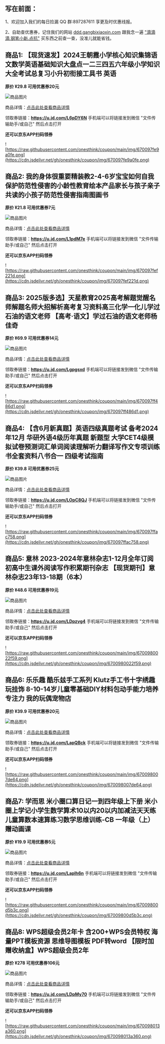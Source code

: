 ## 写在前面：

1、欢迎加入我们的每日捡漏 QQ 群:897287611 享更及时优惠线报。

2、自助查优惠券，记住我们的网站 [ddd.gangbixiaoxin.com](https://ddd.gangbixiaoxin.com) 跟我念一遍 ["滴滴滴.钢笔小新.点抗"](https://ddd.gangbixiaoxin.com) 买东西之前查一查，没准儿就能省钱。

## 商品1: 【现货速发】2024王朝霞小学核心知识集锦语文数学英语基础知识大盘点一二三四五六年级小学知识大全考试总复习小升初衔接工具书 英语

**原价 ¥29.8 可用优惠券20元**

![商品图片](http://img14.360buyimg.com/n1/jfs/t1/231005/36/18017/167136/664aec72F187c1bc0/4f23f94c0f41fc7f.jpg)

商品详情：[点击此处查看商品详情](https://union-click.jd.com/jdc?e=1003156031&amp;p=JF8BAdkJK1olXwIAUF9dCEsWCl8IGloTWA8FVlpeC04WBF9MRANLAjZbERscSkAJHTRQRA1CCVkdDwtCWhVLHTdNTwcKBENeCVAfUg8bd2t4RhJGCVtZVAIdcTFEYgRyRjpFA1BYOlw8eAsTcTZwXgx-GgQAJhckdlxXDxtxaz5hFHFeI1whbjxOVi98cjNNOWVyEikvUht1SgtOexBlOGFbKBcqUEpwYSZOWyx3B29gVTYbfjJzUBtsaAxhJG5lLS0UVD1uVQpzfCcTOE5hIjkCViNFZRNtbDhAGmUAKDskayxXdDd8cjtmDwF0NiUkcT9kXQ8KZwt1BFNDIycLait1YCh8cgFwKXV1FioCdC1sY3sKbk8XKDZ7DB5cDjtDQQ1AHB9WNH8HAC0kVB9nD2M4GmsWXAYFXVhaDkISM18IG2tUMwUCVlhcAHsWM28OGFIUVQUCUV9fCEknA2cPK4y45dOI5YvVsZ-Ji7ixvI6c4dKc3G5tOEgnA24JGVsRWgcAVG5tCEgnAF9WdVpGWwVWVVdbZhcXRDZfUlIVMw4BXFhbCEwQM20JGlkXbTYyIFotVQJEVzJTGwdVJHxRNTUnVSpHXTlSdVl0LUYGJgclTRx8RG0KaRJsIzYCZA)

领取券链接：**https://u.jd.com/L6pDY6N** 手机端可以将链接发到微信 "文件传输助手/或自己" 然后点击打开

**还可以京东APP扫码领券**

![https://raw.githubusercontent.com/onesthink/coupon/main/img/670097fe9a0fe.png](https://cdn.jsdelivr.net/gh/onesthink/coupon/img/670097fe9a0fe.png)

## 商品2: 我的身体很重要精装教2-4-6岁宝宝如何自我保护防范性侵害的小龄性教育绘本产品家长与孩子亲子共读的小孩子防范性侵害指南图画书

**原价 ¥21.8 可用优惠券7元**

![商品图片](http://img14.360buyimg.com/n1/jfs/t1/122022/20/35893/104886/6500284fF800e2915/ff9f95aad36cada3.jpg)

商品详情：[点击此处查看商品详情](https://union-click.jd.com/jdc?e=1003156031&amp;p=JF8BAdkJK1olXwIAUFZeC0oVBF8IGlocXgABVlxbD0wWBl9MRANLAjZbERscSkAJHTRQRA1CCVkdDwtCWhVLHTdNTwcKBENeCVAfUg8bQmdLRAdhNgJxPy4EUDtRRmpcfyd2HAVpOlwJSz8fZWt2HyZDKAdqCQc5blxXDxtxaz5sLlNDIFwhaD9efDF8cjtNOWVmEikvUi51Sh9ObABlPWFbLBcqQEpyYSZ4WztdB2RgVS4bfxN8cQxBaAxhJG5mIwc6SzxuVQ9zfCcTOE5hIjkCViNFZRB_eDhAA2ZKKD0qaysSYx1gci9hPkNiLS4-cT90XRtxez91PmFcIychbSt1YCh8YglyKk9lESo0Ui9sY3sKbk8XKDYGNxk-aDRIBQ9gGFNnLV9UNSE0Dh93D2M4GmsWXAYFXVhaDkISM18IG2tUMwYEUV1YCXsWM28OGFIUVQUCUV1bDUgnA2cPK4y45dOI5YvVsZ-Ji7ixvI6c4dKc3G5tOEgnA24JGVsRWgcAVG5tCEgnAF9WdVpGWw4BAQ5aZhcXRDZfUFlPMw4BXFxYDUgeM20JGlkXbTYyFVYeVxdjaGt7cCtMBXZEEVsJbDd0QmxjdVlBHnIKMlojDDZBdm5gRgJxOzYCZA)

领取券链接：**https://u.jd.com/L1pdM7e** 手机端可以将链接发到微信 "文件传输助手/或自己" 然后点击打开

**还可以京东APP扫码领券**

![https://raw.githubusercontent.com/onesthink/coupon/main/img/670097fef221d.png](https://cdn.jsdelivr.net/gh/onesthink/coupon/img/670097fef221d.png)

## 商品3: 2025版多选】天星教育2025高考解题觉醒名师解题名师大招解析高考复习资料高三化学一化儿学过石油的语文老师 【高考·语文】学过石油的语文老师杨佳奇

**原价 ¥69.9 可用优惠券14元**

![商品图片](http://img14.360buyimg.com/n1/jfs/t1/202757/7/32774/158765/65ead9b8F585b68c0/f840520765122c80.jpg)

商品详情：[点击此处查看商品详情](https://union-click.jd.com/jdc?e=1003156031&amp;p=JF8BAdgJK1olXQYCV1dcDE0WBV8IGlodWgYEVlxeAU4SC19MRANLAjZbERscSkAJHTRQRA1CCVkdDwtCWhVLHTdNTwcKBENeCVAfUg8bVQltUzwVNWNEByMWVy5AAW4BXSFpWFVhOlwVTAJxahdBRlpUC3RDCDU_TlxXDxtxaz5sPnlFIwEhaDxOAy9_cgFNOWViEik_VT11SgdObT5lOmFYPBcqaktgYW5aWztNAHBgHS4bf0lsdQ98cAxhJG5lIAciSTwVUQlzfCcTOE5hIjkCViNFZRB-bz9HVGVrND49UT8SYCdsci9hLQ5iJiI5fxJsRxh6bzh1B2VBNCcpbzxfYCh8cglFKV9XEypfXihsY3sKbk8XKDYGLy0aVyt8Sg9jHCdmG0JZMwcBThlRD2M4GmsWXAYFXVhaDkISM18IG2tUMw8BU15bOEonA2kLElodXgYHUVlaD3sXC2g4zPatiIyzgdbk3NWf1NavztKpiZiKZG5tC3sXAm4KG18SXAQCZG5dC3sUMzFmGggSWA8CV1kzVEtQWjkJRl17VQQAVlZaCkknAW4JGVklbTZUMjsVb0t_ZilbZhBKOFEAVVcbcjcSUAxmGRNRFGBrLBcACQpBcS5UcDlTbQYy)

领取券链接：**https://u.jd.com/Lgpgsxd** 手机端可以将链接发到微信 "文件传输助手/或自己" 然后点击打开

**还可以京东APP扫码领券**

![https://raw.githubusercontent.com/onesthink/coupon/main/img/670097ff486d1.png](https://cdn.jsdelivr.net/gh/onesthink/coupon/img/670097ff486d1.png)

## 商品4: 【含6月新真题】英语四级真题考试 备考2024年12月 华研外语4级历年真题 新题型 大学CET4级模拟试卷预测词汇单词阅读理解听力翻译写作文专项训练书全套资料八书合一 四级考试指南

**原价 ¥39.8 可用优惠券25元**

![商品图片](http://img14.360buyimg.com/n1/jfs/t1/243469/25/13174/146532/66851ac1F3d0efc25/ea844fc9c0cb394a.jpg)

商品详情：[点击此处查看商品详情](https://union-click.jd.com/jdc?e=1003156031&amp;p=JF8BAdQJK1olXwQAVV9fDU0QAF8IG1oWXgQBXVZcCXtTXDdWRGtMGENDFlVDFhBPXDlfTwQKBlMdBgABFhNSVzMXQh5JAAhADhpRSUNUXDN8cF9mNnZcNyEmShBDZy1-bQATMwRWFypVbk9pBxIIGxtOAgZxMkkdBD9udwp_Qg5QKQRUBCkubxxwcQR3bAFTWmNdIyEpfy8SZyd_ZyJxCwNnCwM0fBFRBApXRiRhLm1cNzw1UDx0fC58GQ1FJHVlFyYoYz11WRsOfxIdAFNyPFcrejNEdyZ8D1hiKVlUNCkECAtjYQ9teAF2H3JwMy0paw0edQZofSJmIQ50MCo_fzheRxlhSTliBHlDLC5JCj4DARo4SyITC0FGVTw_cVF-BRp4cA9sBGVlJFJROEonAG4IHFITWgALUW5tCEsnQgEPGl0TWQMyVW5dDkgeAmcLG14TXQIFZF5VD3vArtfdkerA1b_WytaKsezCitPchdMlbTYBZF5cCUkXB2gJGVslbQYBZF1tViUWUGkKG14SWmheVBkEXkhPVAEAGVgUXwAFUW5fCUoVAV84KxodHlleIDVZeyBnXQx3YBlOCWJAIigGDiUVVyx8Ez0RIwJ_VF4dUxQXcAk4G2s)

领取券链接：**https://u.jd.com/LOpC8QJ** 手机端可以将链接发到微信 "文件传输助手/或自己" 然后点击打开

**还可以京东APP扫码领券**

![https://raw.githubusercontent.com/onesthink/coupon/main/img/670097ffac758.png](https://cdn.jsdelivr.net/gh/onesthink/coupon/img/670097ffac758.png)

## 商品5: 意林 2023-2024年意林杂志1-12月全年订阅初高中生课外阅读写作积累期刊杂志 【现货期刊】意林杂志23年13-18期（6本）

**原价 ¥48.6 可用优惠券19元**

![商品图片](http://img14.360buyimg.com/n1/jfs/t1/237724/36/25268/132896/66e29944Fae8e314d/26abdd6db47bb00d.jpg)

商品详情：[点击此处查看商品详情](https://union-click.jd.com/jdc?e=1003156031&amp;p=JF8BAdMJK1olXwIAU1pUDEgUAV8IGlsVWgICXV5VD04WBl9MRANLAjZbERscSkAJHTRQRA1CCVkdDwtCWhVLHTdNTwcKBENeCVAfUg8bAAdxcxt-KQ8GCC0eVhxLUTdbSC5WO3tcOlwOVyh_Zy57ejxdHWVBNScrD1xXDxtxazliPnlBICcLajJ0fC98cjtNOWV6EikFUi11Sm5Obz5lDmFbNBcqekp0YW5oWyxdB2FgVS4baDlscAxRGwxhJG5lLT0uVzxuewpzfCcTOE5hIjkCViNFZRNheAJhWnJrDjkpezRVYyd0cjhMIlpiJjoOfAIXXQwKYz1iBAcHIDciej9fYDN_GStzKnVhFSk0XhMnZC1zZEFFPUJnKSAddkl0fi1yEghyCwoOZF9tC0oXBGYOHF0cWDYyVF5tSSUXAGsAG10RWjYDZF5bC0IWC2wIHlIQVA4yVFZaOJy6u7qCqo6d5NKc3Inkr56ev7uWk2slbQUyVF9cCksTBG4KG2slXQUyV24DZkpEBWxcGAwWM1oCEwcLChNVbWcLE10TVQ8CZFxcCUkVM184GDNsNUZpIFdZVDhUXThUSQNGDnNBMiMDZklEXAxgfxpmPGFKFD0eaTJhBF8IKw)

领取券链接：**https://u.jd.com/LDpzvg4** 手机端可以将链接发到微信 "文件传输助手/或自己" 然后点击打开

**还可以京东APP扫码领券**

![https://raw.githubusercontent.com/onesthink/coupon/main/img/6700980022f59.png](https://cdn.jsdelivr.net/gh/onesthink/coupon/img/6700980022f59.png)

## 商品6: 乐乐趣 酷乐兹手工系列 Klutz手工书十字绣趣玩挂饰 8-10-14岁儿童零基础DIY材料包动手能力培养专注力 我的玩偶宠物店

**原价 ¥39.9 可用优惠券20元**

![商品图片](http://img14.360buyimg.com/n1/jfs/t1/162108/3/36318/149845/641a6bd5Ff37f3571/a1785773cd23500a.jpg)

商品详情：[点击此处查看商品详情](https://union-click.jd.com/jdc?e=1003156031&amp;p=JF8BAdkJK1olXwIAUFdeAEMfB18IGlsVVAMCU15eAEIeCl9MRANLAjZbERscSkAJHTRQRA1CCVkdDwtCWhVLHTdNTwcKBENeCVAfUg8bd2t4RhJGCVtZVAIdcRdSAQ5yRjpSXFBnOlw8eAsTcTZwXgx-HmN7EiA6dlxXDxtxazliPgZCICc1ajxOSjN-cg1NOWVqEj4VVTx1Aj1ObC5lDmFYKBc-akp1YW5oWzhdAHRgHS4baDJBZBtBZAxhJG5mIz0USj9udwZzfCcTOE5hIjkCViNFZRNqez9pWnFrMyg9UiBUdA1sci9MLQBiViI_cT9gXw9QZz1hB3oHNAEmfzx1YCh8YglzJGVxFykCcC1sY3sKbk8XKDYYE1w9eBENYApAbVl1OFl8ATcmfAxBD2M4GmsWXAYFXVhaDkISM18IG2tUMwEDXF9cC3sWM28OGFIUVQUCUF9eCksnA2cPK4y45dOI5YvVsZ-Ji7ixvI6c4dKc3G5tOEgnA24JGVsRWgcAVG5tCEgnAF9WdVpGWFRXBlgPZhcXRDZeHhxNMw4BXV9fCUgfM20JGlkXbTYyIFotVQJEVzJTGwdVJFpHVj8nVSpQAjltdVl0LUYGJgclTRx8QApxXSVyIzYCZA)

领取券链接：**https://u.jd.com/LapQBck** 手机端可以将链接发到微信 "文件传输助手/或自己" 然后点击打开

**还可以京东APP扫码领券**

![https://raw.githubusercontent.com/onesthink/coupon/main/img/670098007de64.png](https://cdn.jsdelivr.net/gh/onesthink/coupon/img/670098007de64.png)

## 商品7: 学而思 米小圈口算日记一到四年级上下册 米小圈上学记小学生数学算术10以内20以内加减法天天练儿童算数本速算练习数学思维训练-CB 一年级（上） 赠动画课

**原价 ¥19.9 可用优惠券5元**

![商品图片](http://img14.360buyimg.com/n1/jfs/t1/71530/38/25925/145156/66b1fa42F78d60047/32b7a1908fa2db3a.jpg)

商品详情：[点击此处查看商品详情](https://union-click.jd.com/jdc?e=1003156031&amp;p=JF8BAd8JK1olXwIAUl9VCEweB18IGloSWw4DVFpeAEgXAF9MRANLAjZbERscSkAJHTRQRA1CCVkdDwtCWhVLHTdNTwcKBENeCVAfUg8bUDNKeRlnOnUFIVgBdgBfQxx_TwlJCHRaOlxeDhVLRGZNfFtvWGABVxk6ClxXDxtxaz5hBH1dIDcpbjxOSi18YiNNOWVEEikVUhh1AhtOeD5lOGFbMBcqQEp-YSZwWyxnAHFgHS4baBRgcw9RYAxhJG5mIAcqST8VawxzfCcTOE5hIjkCViNFZRNrbD9HW2VKMDgpUSBSdwZocixhKQF0LSY-ayhjF2x_bCJxOH9hBkpefzxIdw98eThSKW9UNycucxVjARNbYDsBX3MWVittWktjChNzX11wLV5cAFxZc0wXf3FBa1cZbQcyV19dD0IRBGkBHmslXQYyFTBdC08QAWgAHGsUbQYEV1dcAEgXB2wPE1IlXQ4FZInwsJ6dsrqAoo-L1dG784vUtJ-Ji184K1glXQcDVl5ZD0oVA184G1glXjZcOl8ODkgeBmZbdQcVGl9UUxxfZkMUC2gAGFIVbQQDVVxfOHsnUDNKeRlnOnUFIVgBdgBfQxx_TwlJCHRaOlxeDhVLRGZNfFtvWGABVxk6CnsXMw)

领取券链接：**https://u.jd.com/LapIh6n** 手机端可以将链接发到微信 "文件传输助手/或自己" 然后点击打开

**还可以京东APP扫码领券**

![https://raw.githubusercontent.com/onesthink/coupon/main/img/67009800d5b3c.png](https://cdn.jsdelivr.net/gh/onesthink/coupon/img/67009800d5b3c.png)

## 商品8: WPS超级会员2年卡 含200+WPS会员特权 海量PPT模板资源 思维导图模板 PDF转word 【限时加赠收纳盒】WPS超级会员2年

**原价 ¥278 可用优惠券106元**

![商品图片](http://img14.360buyimg.com/n1/jfs/t1/130461/22/45565/65249/66e1bd21F67aec240/b114b2e0e46d1aa5.png)

商品详情：[点击此处查看商品详情](https://union-click.jd.com/jdc?e=1003156031&amp;p=JF8BAd0JK1olXwIAVlxcC0oVCl8IGlsVXwILXFZZAEsUBl9MRANLAjZbERscSkAJHTRQRA1CCVkdDwtCWhVLHTdNTwcKBENeCVAfUg8beyt1bzJ8IXMHHQgbfEkUdx0AeStUGE9_OlxYCRRTfzxYZj5xCwZDJBcDD1xXDxtxazliPm1BIjcHWD90Sih8GTtNOWJ2Ej0VUix1ShtObABlOmFYPBc-akpHYSZoWztdB1VgVTYbaBRkcxZscAxhJG5mIAddSTxucw1zfCcTOE5hIjkCViNFZRB6YjhlVXJrBjk9fDRWYBZ8cjtMXBIBIz5fbzlgdz0NbTl2JGZhJFkqQD91eh1rXC98C2Z1DSEBfCJFahRoD1lgSQR3ZBUWUCtRZm1ge113Pn5qU1ZeVhlOeSkEF2sUbQUDVFlUDkwRCmo4K1sVbUdsVF9ZCUIWBm04GmsVWwULVVZeCE8SBG0PK1sdWjbV-eaIgvrCi9bchdPC5KHX3eKJlsMnM18LK1sUXAQCUFlcCksnM28LK1glA2gDB1dbXxtHVAFUGxxMCw9SVjBVC0MWAmYJE2sXXAcAVm5tODNTfhthcidgWE9UEipfCz9lCw14Wh5cIGgAUV8CTDdEUxJtfw0VHHZLClltCHs)

领取券链接：**https://u.jd.com/LDpMy70** 手机端可以将链接发到微信 "文件传输助手/或自己" 然后点击打开

**还可以京东APP扫码领券**

![https://raw.githubusercontent.com/onesthink/coupon/main/img/670098013a360.png](https://cdn.jsdelivr.net/gh/onesthink/coupon/img/670098013a360.png)


